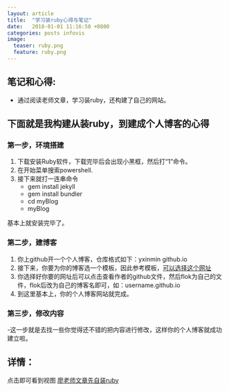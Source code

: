 ```yaml
---
layout: article
title:  "学习装ruby心得与笔记"
date:   2018-01-01 11:16:50 +0800
categories: posts infovis 
image:
  teaser: ruby.png
  feature: ruby.png
---
```


## 笔记和心得:
- 通过阅读老师文章，学习装ruby，还构建了自己的网站。
## 下面就是我构建从装ruby，到建成个人博客的心得
### 第一步，环境搭建
  1. 下载安装Ruby软件，下载完毕后会出现小黑框，然后打“1”命令。
  2. 在开始菜单搜索powershell.
  3. 接下来就打一连串命令
        - gem install jekyll
        - gem install bundler
        - cd myBlog
        - myBlog

基本上就安装完毕了。

### 第二步，建博客
1. 你上github开一个个人博客，仓库格式如下：yxinmin github.io
2. 接下来，你要为你的博客选一个模板，因此参考模板，[可以选择这个网址](http://jekyllthemes.org/)
3. 你选择好你要的网址后可以点击查看作者的github文件，然后flok为自己的文件，flok后改为自己的博客名即可，如：username.github.io
4. 到这里基本上，你的个人博客网站就完成。

### 第三步，修改内容
-这一步就是去找一些你觉得还不错的把内容进行修改，这样你的个人博客就成功建立啦。

## 详情：
点击即可看到视图
<a href="https://hanteng.github.io/notes_tech/jekyll/Ruby" target="_blank">廖老师文章先自装ruby</a>

